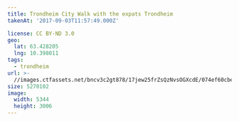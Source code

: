 ```yaml
---
title: Trondheim City Walk with the expats Trondheim
takenAt: '2017-09-03T11:57:49.000Z'

license: CC BY-ND 3.0
geo:
  lat: 63.428205
  lng: 10.398011
tags:
  - trondheim
url: >-
  //images.ctfassets.net/bncv3c2gt878/17jew25frZsQzNvsOGXcdE/074ef60cbe28ede733f0d8f7460a1815/trondheim-city-walk-with-the-expats-trondheim_36200255443_o
size: 5270102
image:
  width: 5344
  height: 3006
---
```

